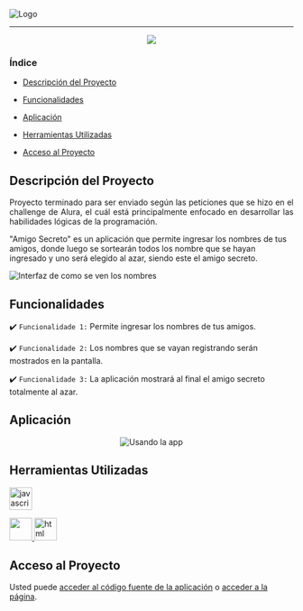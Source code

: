 ![Logo](https://github.com/user-attachments/assets/f8a8b53e-08a6-4c17-9995-4e048bf346ee)

<hr>
<p align="center">
<img src="https://img.shields.io/badge/Status-Finalizado-green">
</p>

### Índice

- [Descripción del Proyecto](#descripción-del-proyecto)

- [Funcionalidades](#funcionalidades)

- [Aplicación](#aplicación)

- [Herramientas Utilizadas](#herramientas-utilizadas)

- [Acceso al Proyecto](#acceso-al-proyecto)



## Descripción del Proyecto

<p align="justify">
 Proyecto terminado para ser enviado según las peticiones que se hizo en el challenge de Alura, el cuál está principalmente enfocado en desarrollar las habilidades lógicas de la programación.

"Amigo Secreto" es un aplicación que permite ingresar los nombres de tus amigos, donde luego se sortearán todos los nombre que se hayan ingresado y uno será elegido al azar, siendo este el amigo secreto.

![Interfaz de como se ven los nombres](https://github.com/user-attachments/assets/25e13945-faff-4b91-8696-77824e24fdae)


## Funcionalidades

:heavy_check_mark: `Funcionalidade 1:` Permite ingresar los nombres de tus amigos.

:heavy_check_mark: `Funcionalidade 2:` Los nombres que se vayan registrando serán mostrados en la pantalla.

:heavy_check_mark: `Funcionalidade 3:` La aplicación mostrará al final el amigo secreto totalmente al azar.

## Aplicación

<div align="center">

![Usando la app](https://github.com/user-attachments/assets/45f338ad-2206-4836-b177-3b52bd338050)

</div>

 ###

## Herramientas Utilizadas
          
<a href="https://www.javascript.com/" target="text/css"> <img src="https://cdn.jsdelivr.net/gh/devicons/devicon@latest/icons/javascript/javascript-original.svg" alt="javascript" width="40" height="40"/> </a> 

<a href="https://devdocs.io/css/" target="_blank"> <img src="https://cdn.jsdelivr.net/gh/devicons/devicon@latest/icons/css3/css3-original.svg" width="40" height="40"/> </a> <a href="https://developer.mozilla.org/en-US/docs/Web/HTML" target="_blank"> <img src="https://cdn.jsdelivr.net/gh/devicons/devicon@latest/icons/html5/html5-original-wordmark.svg" alt="html" width="40" height="40"/> </a>


###

## Acceso al Proyecto

Usted puede [acceder al código fuente de la aplicación](https://github.com/Rysioner/amigo-secreto.git) o [acceder a la página](https://rysioner.github.io/amigo-secreto/).
